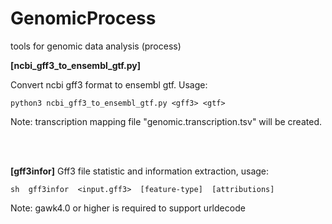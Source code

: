 # GenomicProcess
tools for genomic data analysis (process)

**[ncbi_gff3_to_ensembl_gtf.py]**

  Convert ncbi gff3 format to ensembl gtf. Usage:

    python3 ncbi_gff3_to_ensembl_gtf.py <gff3> <gtf>

  Note: transcription mapping file "genomic.transcription.tsv" will be created.

<br></br>

**[gff3infor]**
Gff3 file statistic and information extraction, usage:

    sh  gff3infor  <input.gff3>  [feature-type]  [attributions]

Note: gawk4.0 or higher is required to support urldecode
